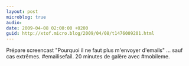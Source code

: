 ```yaml
---
layout: post
microblog: true
audio: 
date: 2009-04-08 02:00:00 +0200
guid: http://xtof.micro.blog/2009/04/08/t1476009201.html
---
```

Prépare screencast "Pourquoi il ne faut plus m'envoyer d'emails" ... sauf cas extrêmes. #emailisefail. 20 minutes de galère avec #mobileme.

